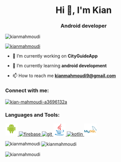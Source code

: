 <h1 align="center">Hi 👋, I'm Kian</h1>
<h3 align="center">Android developer</h3>

<p align="left"> <img src="https://komarev.com/ghpvc/?username=kianmahmoudi&label=Profile%20views&color=0e75b6&style=flat" alt="kianmahmoudi" /> </p>

<p align="left"> <a href="https://github.com/ryo-ma/github-profile-trophy"><img src="https://github-profile-trophy.vercel.app/?username=kianmahmoudi" alt="kianmahmoudi" /></a> </p>

- 🔭 I’m currently working on **CityGuideApp**

- 🌱 I’m currently learning **android development**

- 📫 How to reach me **kianmahmoudi9@gmail.com**

<h3 align="left">Connect with me:</h3>
<p align="left">
<a href="https://linkedin.com/in/kian-mahmoudi-a3696132a" target="blank"><img align="center" src="https://raw.githubusercontent.com/rahuldkjain/github-profile-readme-generator/master/src/images/icons/Social/linked-in-alt.svg" alt="kian-mahmoudi-a3696132a" height="30" width="40" /></a>
</p>

<h3 align="left">Languages and Tools:</h3>
<p align="left"> <a href="https://developer.android.com" target="_blank" rel="noreferrer"> <img src="https://raw.githubusercontent.com/devicons/devicon/master/icons/android/android-original-wordmark.svg" alt="android" width="40" height="40"/> </a> <a href="https://firebase.google.com/" target="_blank" rel="noreferrer"> <img src="https://www.vectorlogo.zone/logos/firebase/firebase-icon.svg" alt="firebase" width="40" height="40"/> </a> <a href="https://git-scm.com/" target="_blank" rel="noreferrer"> <img src="https://www.vectorlogo.zone/logos/git-scm/git-scm-icon.svg" alt="git" width="40" height="40"/> </a> <a href="https://www.java.com" target="_blank" rel="noreferrer"> <img src="https://raw.githubusercontent.com/devicons/devicon/master/icons/java/java-original.svg" alt="java" width="40" height="40"/> </a> <a href="https://kotlinlang.org" target="_blank" rel="noreferrer"> <img src="https://www.vectorlogo.zone/logos/kotlinlang/kotlinlang-icon.svg" alt="kotlin" width="40" height="40"/> </a> <a href="https://www.mysql.com/" target="_blank" rel="noreferrer"> <img src="https://raw.githubusercontent.com/devicons/devicon/master/icons/mysql/mysql-original-wordmark.svg" alt="mysql" width="40" height="40"/> </a> </p>

<p><img align="left" src="https://github-readme-stats.vercel.app/api/top-langs?username=kianmahmoudi&show_icons=true&locale=en&layout=compact" alt="kianmahmoudi" /></p>

<p>&nbsp;<img align="center" src="https://github-readme-stats.vercel.app/api?username=kianmahmoudi&show_icons=true&locale=en" alt="kianmahmoudi" /></p>

<p><img align="center" src="https://github-readme-streak-stats.herokuapp.com/?user=kianmahmoudi&" alt="kianmahmoudi" /></p>
